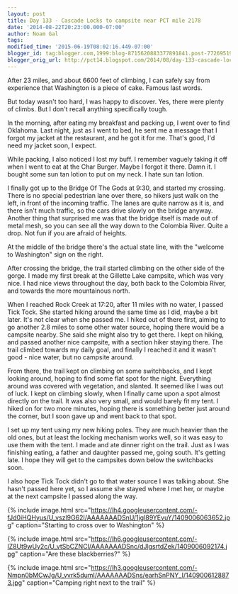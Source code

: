 ```yaml
---
layout: post
title: Day 133 - Cascade Locks to campsite near PCT mile 2178
date: '2014-08-22T20:23:00.000-07:00'
author: Noam Gal
tags:
modified_time: '2015-06-19T08:02:16.449-07:00'
blogger_id: tag:blogger.com,1999:blog-8715620883377891841.post-7726951929047263901
blogger_orig_url: http://pct14.blogspot.com/2014/08/day-133-cascade-locks-to-campsite-near.html
---
```

After 23 miles, and about 6600 feet of climbing, I can safely say from experience that Washington is a piece of cake. Famous last words.

But today wasn't too hard, I was happy to discover. Yes, there were plenty of climbs. But I don't recall anything specifically tough.

In the morning, after eating my breakfast and packing up, I went over to find Oklahoma. Last night, just as I went to bed, he sent me a message that I forgot my jacket at the restaurant, and he got it for me. That's good, I'd need my jacket soon, I expect.

While packing, I also noticed I lost my buff. I remember vaguely taking it off when I went to eat at the Char Burger. Maybe I forgot it there. Damn it. I bought some sun tan lotion to put on my neck. I hate sun tan lotion.

I finally got up to the Bridge Of The Gods at 9:30, and started my crossing. There is no special pedestrian lane over there, so hikers just walk on the left, in front of the incoming traffic. The lanes are quite narrow as it is, and there isn't much traffic, so the cars drive slowly on the bridge anyway. Another thing that surprised me was that the bridge itself is made out of metal mesh, so you can see all the way down to the Colombia River. Quite a drop. Not fun if you are afraid of heights.

At the middle of the bridge there's the actual state line, with the "welcome to Washington" sign on the right.

After crossing the bridge, the trail started climbing on the other side of the gorge. I made my first break at the Gillette Lake campsite, which was very nice. I had nice views throughout the day, both back to the Colombia River, and towards the more mountainous north.

When I reached Rock Creek at 17:20, after 11 miles with no water, I passed Tick Tock. She started hiking around the same time as I did, maybe a bit later. It's not clear when she passed me. I hiked out of there first, aiming to go another 2.8 miles to some other water source, hoping there would be a campsite nearby. She said she might also try to get there. I kept on hiking, and passed another nice campsite, with a section hiker staying there. The trail climbed towards my daily goal, and finally I reached it and it wasn't good - nice water, but no campsite around.

From there, the trail kept on climbing on some switchbacks, and I kept looking around, hoping to find some flat spot for the night. Everything around was covered with vegetation, and slanted. It seemed like I was out of luck. I kept on climbing slowly, when I finally came upon a spot almost directly on the trail. It was also very small, and would barely fit my tent. I hiked on for two more minutes, hoping there is something better just around the corner, but I soon gave up and went back to that spot.

I set up my tent using my new hiking poles. They are much heavier than the old ones, but at least the locking mechanism works well, so it was easy to use them with the tent. I made and ate dinner right on the trail. Just as I was finishing eating, a father and daughter passed me, going south. It's getting late. I hope they will get to the campsites down below the switchbacks soon.

I also hope Tick Tock didn't go to that water source I was talking about. She hasn't passed here yet, so I assume she stayed where I met her, or maybe at the next campsite I passed along the way.

{% include image.html src="https://lh4.googleusercontent.com/-fJd0iHQHyus/U_vszl9G62I/AAAAAAADSnU/1jgI89YEvuY/1409006063652.jpg" caption="Starting to cross over to Washington" %}

{% include image.html src="https://lh6.googleusercontent.com/-lZ8Ut9wUy2c/U_vtSbCZNCI/AAAAAAADSnc/dJlgsrtdZek/1409006092174.jpg" caption="Are these blackberries?" %}

{% include image.html src="https://lh3.googleusercontent.com/-Nmpn0bMCwJg/U_vvrk5dumI/AAAAAAADSns/earhSnPNY_I/1409006128873.jpg" caption="Camping right next to the trail" %}
